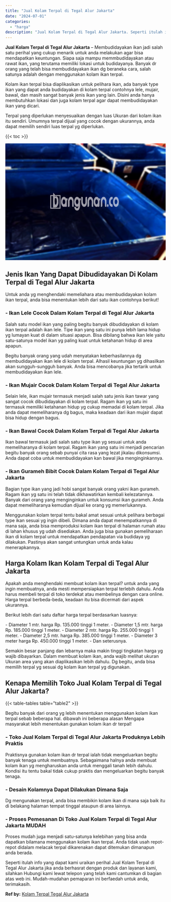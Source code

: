 ```yaml
---
title: "Jual Kolam Terpal di Tegal Alur Jakarta"
date: "2024-07-01"
categories: 
  - "harga"
description: "Jual Kolam Terpal di Tegal Alur Jakarta. Seperti itulah info yang dapat kami uraikan perihal Jual Kolam Terpal di Tegal Alur Jakarta jika anda berhasrat deng..."
---
```


**Jual Kolam Terpal di Tegal Alur Jakarta** – Membudidayakan ikan jadi salah satu perihal yang cukup menarik untuk anda melakukan agar bisa mendapatkan keuntungan. Siapa saja mampu memmbudidayakan atau rawat ikan, yang terutama memiliki lokasi untuk budidayanya. Banyak dr orang yang telah bisa membudidayakan ikan dg beraneka cara, salah satunya adalah dengan menggunakan kolam ikan terpal.

Kolam ikan terpal bisa diaplikasikan untuk pelihara ikan, ada banyak type ikan yang dapat anda budidayakan di kolam terpal contohnya lele, mujair, bawal, dan masih sangat banyak jenis ikan yang lain. Disini anda hanya membutuhkan lokasi dan juga kolam terpal agar dapat membudidayakan ikan yang dicari.

Terpal yang diperlukan menyesuaikan dengan luas Ukuran dari kolam ikan itu sendiri. Umumnya terpal dijual yang cocok dengan ukurannya, anda dapat memilih sendiri luas terpal yg diperlukan.

{{< toc >}}

![Jual Kolam Terpal di Tegal Alur Jakarta](/images/jual-kolam-terpal-04.png)

## Jenis Ikan Yang Dapat Dibudidayakan Di Kolam Terpal di Tegal Alur Jakarta

Untuk anda yg menghendaki memeliahara atau membudidayakan kolam ikan terpal, anda bisa menentukan lebih dari satu ikan contohnya berikut!

### \- Ikan Lele Cocok Dalam Kolam Terpal di Tegal Alur Jakarta

Salah satu model ikan yang paling begitu banyak dibudidayakan di kolam ikan terpal adalah ikan lele. Tipe ikan yang satu ini punya lebih lama hidup yg lumayan kuat di dalam situasi apapun. Bisa dibilang bahwa ikan lele yaitu satu-satunya model ikan yg paling kuat untuk ketahanan hidup di area apapun.

Begitu banyak orang yang udah menyatakan keberhasilannya dg membudidayakan ikan lele di kolam terpal. Alhasil keuntungan yg dihasilkan akan sungguh-sungguh banyak. Anda bisa mencobanya jika tertarik untuk membudidayakan ikan lele.

### \- Ikan Mujair Cocok Dalam Kolam Terpal di Tegal Alur Jakarta

Selain lele, ikan mujair termasuk menjadi salah satu jenis ikan tawar yang sangat cocok dibudidayakan di kolam terpal. Ragam ikan yg satu ini termasuk memiliki ketahanan hidup yg cukup memadai di kolam terpal. Jika anda dapat memeliharanya dg bagus, maka keadaan dari ikan mujair dapat bisa hidup dengan bagus.

### \- Ikan Bawal Cocok Dalam Kolam Terpal di Tegal Alur Jakarta

Ikan bawal termasuk jadi salah satu type ikan yg sesuai untuk anda memeliharanya di kolam terpal. Ragam ikan yang satu ini menjadi pencarian begitu banyak orang sebab punyai cita rasa yang lezat jikalau dikonsumsi. Anda dapat coba untuk membudidayakan kan bawal jika menginginkannya.

### \- Ikan Gurameh Bibit Cocok Dalam Kolam Terpal di Tegal Alur Jakarta

Bagian type ikan yang jadi hobi sangat banyak orang yakni ikan gurameh. Ragam ikan yg satu ini telah tidak dikhawatirkan kembali kelezatannya. Banyak dari orang yang menginginkan untuk konsumsi ikan gurameh. Anda dapat memeliharanya kemudian dijual ke orang yg memerlukannya.

Menggunakan kolam terpal tentu bakal amat sesuai untuk pelihara berbagai type ikan sesuai yg ingin dibeli. Dimana anda dapat menempatkannya di mana saja, anda bisa memproduksi kolam ikan terpal di halaman rumah atau di lahan khusus yg udah disediakan. Anda juga bisa gunakan pemeliharaan ikan di kolam terpal untuk mendapatkan pendapatan via budidaya yg dilakukan. Pastinya akan sangat untungkan untuk anda kalau menerapkannya.

## Harga Kolam Ikan Kolam Terpal di Tegal Alur Jakarta

Apakah anda menghendaki membuat kolam ikan terpal? untuk anda yang ingin membuatnya, anda mesti mempersiapkan terpal terlebih dahulu. Anda harus membeli terpal di toko terdekat atau membelinya dengan cara online. Harga terpal berbeda-beda, keadaan itu bisa dicermati dari aspek ukurannya.

Berikut lebih dari satu daftar harga terpal berdasarkan luasnya:

\- Diameter 1 mtr. harga Rp. 135.000 tinggi 1 meter. - Diameter 1,5 mtr. harga Rp. 185.000 tinggi 1 meter. - Diameter 2 mtr. harga Rp. 255.000 tinggi 1 meter. - Diameter 2,5 mtr. harga Rp. 385.000 tinggi 1 meter. - Diameter 3 meter harga Rp. 450.000 tinggi 1 meter. - Dan seterusnya.

Semakin besar panjang dan lebarnya maka makin tinggi tingkatan harga yg wajib dibayarkan. Dalam membuat kolam ikan, anda wajib melihat ukuran Ukuran area yang akan diaplikasikan lebih dahulu. Dg begitu, anda bisa memilih terpal yg sesuai dg kolam ikan terpal yg digunakan.

## Kenapa Memilih Toko Jual Kolam Terpal di Tegal Alur Jakarta?

{{< table-tables table="table2" >}}

Begitu banyak dari orang yg lebih menentukan menggunakan kolam ikan terpal sebab beberapa hal. dibawah ini beberapa alasan Mengapa masyarakat lebih menentukan gunakan kolam ikan dr terpal!

### \- Toko Jual Kolam Terpal di Tegal Alur Jakarta Produknya Lebih Praktis

Praktisnya gunakan kolam ikan dr terpal ialah tidak mengeluarkan begitu banyak tenaga untuk membuatnya. Sebagaimana halnya anda membuat kolam ikan yg mengharuskan anda untuk menggali tanah lebih dahulu. Kondisi itu tentu bakal tidak cukup praktis dan mengeluarkan begitu banyak tenaga.

### \- Desain Kolamnya Dapat Dilakukan Dimana Saja

Dg mengunakan terpal, anda bisa membikin kolam ikan di mana saja baik itu di belakang halaman tempat tinggal ataupun di area lainnya.

### \- Proses Pemesanan Di Toko Jual Kolam Terpal di Tegal Alur Jakarta MUDAH

Proses mudah juga menjadi satu-satunya kelebihan yang bisa anda dapatkan bilamana menggunakan kolam ikan terpal. Anda tidak usah repot-repot didalam melacak terpal dikarenakan dapat ditemukan dimanapun anda berada.

Seperti itulah info yang dapat kami uraikan perihal Jual Kolam Terpal di Tegal Alur Jakarta jika anda berhasrat dengan produk dan layanan kami, silahkan Hubungi kami lewat telepon yang telah kami cantumkan di bagian atas web ini. Mudah-mudahan pemaparan ini berfaedah untuk anda, terimakasih.

**Ref by:** [Kolam Terpal Tegal Alur Jakarta](https://id.wikipedia.org/wiki/Kolam)
